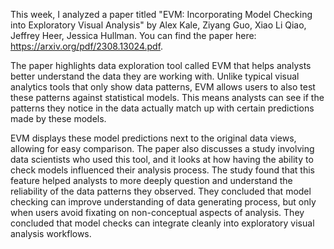 This week, I analyzed a paper titled "EVM: Incorporating Model Checking into Exploratory Visual Analysis" by Alex Kale, Ziyang Guo, Xiao Li Qiao, Jeffrey Heer, Jessica Hullman. You can find the paper here: https://arxiv.org/pdf/2308.13024.pdf.

The paper highlights data exploration tool called EVM that helps analysts better understand the data they are working with. Unlike typical visual analytics tools that only show data patterns, EVM allows users to also test these patterns against statistical models. This means analysts can see if the patterns they notice in the data actually match up with certain predictions made by these models.

EVM displays these model predictions next to the original data views, allowing for easy comparison. The paper also discusses a study involving data scientists who used this tool, and it looks at how having the ability to check models influenced their analysis process. The study found that this feature helped analysts to more deeply question and understand the reliability of the data patterns they observed. They concluded that model checking can improve understanding of data generating process, but only when users avoid fixating on non-conceptual aspects of analysis. They concluded that model checks can integrate cleanly into exploratory visual analysis workflows.
